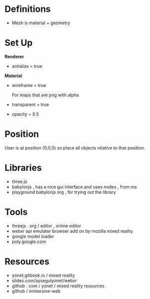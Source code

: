 # Definitions

- Mesh is material + geometry

# Set Up

**Renderer**
- antialias = true

**Material**
- wireframe = true

  For maps that are png with alpha
- transparent = true
- opacity = 0.5

# Position

User is at position (0,0,0) so place all objects relative to that position.

# Libraries

- three.js
- babylonjs , has a nice gui interface and uses nodes , from ms
- playground babylonjs org , for trying out the library

# Tools

- threejs . org / editor , online editor
- webxr api emulator browser add on by mozilla mixed reality
- google model loader
- poly.google.com

# Resources

- yonet.gitbook.io / mixed reality
- slides.com/aysegulyonet/webxr
- github . com / yonet / mixed reality resources
- github / immersive-web
